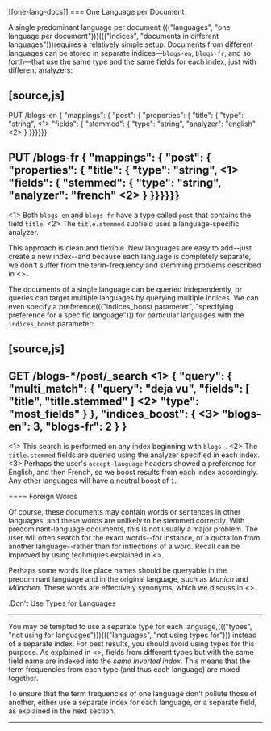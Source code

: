 [[one-lang-docs]]
=== One Language per Document

A single predominant language per document ((("languages", "one language per document")))((("indices", "documents in different languages")))requires a relatively simple setup.
Documents from different languages can be stored in separate indices&#x2014;`blogs-en`,
`blogs-fr`, and so forth&#x2014;that use the same type and the same fields for each index,
just with different analyzers:

[source,js]
--------------------------------------------------
PUT /blogs-en
{
  "mappings": {
    "post": {
      "properties": {
        "title": {
          "type": "string", <1>
          "fields": {
            "stemmed": {
              "type":     "string",
              "analyzer": "english" <2>
            }
}}}}}}

PUT /blogs-fr
{
  "mappings": {
    "post": {
      "properties": {
        "title": {
          "type": "string", <1>
          "fields": {
            "stemmed": {
              "type":     "string",
              "analyzer": "french" <2>
            }
}}}}}}
--------------------------------------------------
<1> Both `blogs-en` and `blogs-fr` have a type called `post` that contains
    the field `title`.
<2> The `title.stemmed` subfield uses a language-specific analyzer.


This approach is clean and flexible.  New languages are easy to add--just
create a new index--and because each language is completely separate, we
don't suffer from the term-frequency and stemming problems described in
<<language-pitfalls>>.

The documents of a single language can be queried independently, or queries
can target multiple languages by querying multiple indices.  We can even
specify a preference((("indices_boost parameter", "specifying preference for a specific language"))) for particular languages with the `indices_boost` parameter:

[source,js]
--------------------------------------------------
GET /blogs-*/post/_search <1>
{
    "query": {
        "multi_match": {
            "query":   "deja vu",
            "fields":  [ "title", "title.stemmed" ] <2>
            "type":    "most_fields"
        }
    },
    "indices_boost": { <3>
        "blogs-en": 3,
        "blogs-fr": 2
    }
}
--------------------------------------------------
<1> This search is performed on any index beginning with `blogs-`.
<2> The `title.stemmed` fields are queried using the analyzer
    specified in each index.
<3> Perhaps the user's `accept-language` headers showed a preference for
    English, and then French, so we boost results from each index accordingly.
    Any other languages will have a neutral boost of `1`.

==== Foreign Words

Of course, these documents may contain words or sentences in other languages,
and these words are unlikely to be stemmed correctly.  With
predominant-language documents, this is not usually a major problem.  The user will
often search for the exact words--for instance, of a quotation from another
language--rather than for inflections of a word. Recall can be improved
by using techniques explained in <<token-normalization>>.

Perhaps some words like place names should be queryable in the predominant
language and in the original language, such as _Munich_ and _München_.  These
words are effectively synonyms, which we discuss in <<synonyms>>.

.Don't Use Types for Languages
*************************************************

You may be tempted to use a separate type for each language,((("types", "not using for languages")))((("languages", "not using types for"))) instead of a
separate index. For best results, you should avoid using types for this
purpose.  As explained in <<mapping>>, fields from different types but with
the same field name are indexed into the _same inverted index_.  This means
that the term frequencies from each type (and thus each language) are mixed
together.

To ensure that the term frequencies of one language don't pollute those of
another, either use a separate index for each language, or a separate field,
as explained in the next section.

*************************************************
